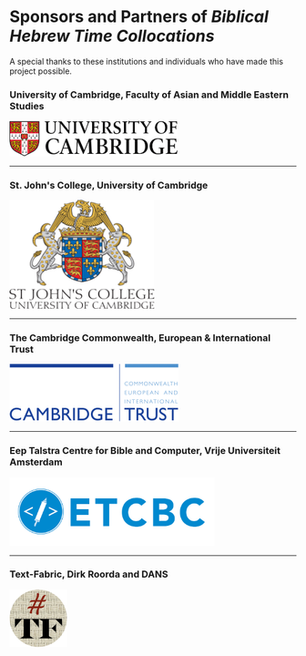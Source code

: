 # Sponsors and Partners of *Biblical Hebrew Time Collocations*

A special thanks to these institutions and individuals who have made this project possible.

###  University of Cambridge, Faculty of Asian and Middle Eastern Studies
<a href="https://www.ames.cam.ac.uk"><img src="images/CambridgeU_color.jpg" width="295.25" height="61.375"></a>

<hr>

### St. John's College, University of Cambridge
<a href="https://www.joh.cam.ac.uk"><img src="images/stjohns.png" width="254" height="191"></a>

<hr>

### The Cambridge Commonwealth, European & International Trust
<a href="https://www.cambridgetrust.org"><img src="images/cambridgetrust.png"></a>

<hr>

### Eep Talstra Centre for Bible and Computer, Vrije Universiteit Amsterdam
<a href="http://www.etcbc.nl"><img src="images/etcbc.png" width="360" height="120"></a>

<hr>

### Text-Fabric, Dirk Roorda and DANS
<a href="https://www.github.com/annotation/text-fabric"><img src="images/tf.png" width="101" height="101"></a>
